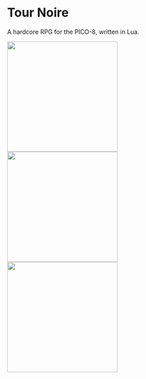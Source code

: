 # Tour Noire
A hardcore RPG for the PICO-8, written in Lua.

<img src="http://i.imgur.com/b4JOm04.gif" width=256 height=256/>
<img src="http://i.imgur.com/naTqQ8r.gif" width=256 height=256/>
<img src="http://i.imgur.com/xT8kPHb.gif" width=256 height=256/>
